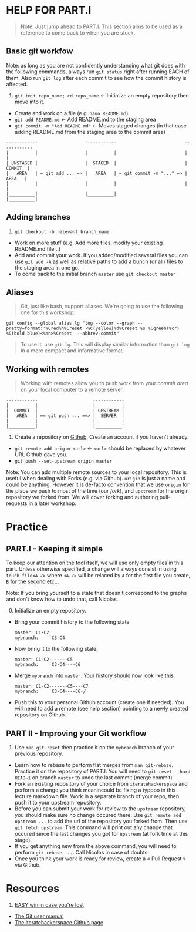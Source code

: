 HELP FOR PART.I
===============

> Note: Just jump ahead to PART.I. This section aims to be used as a reference to come back to when you are stuck.

## Basic git workfow 

Note: as long as you are not confidently understanding what git does with the following commands, always run `git status` right after running EACH of them. Also run `git log` after each commit to see how the commit history is affected.

1. `git init repo_name; cd repo_name` <- Initialize an empty repository then move into it.
* Create and work on a file (e.g. `nano README.md`)
* `git add README.md` <- Add README.md to the staging area
* `git commit -m "Add README.md"` <- Moves staged changes (in that case adding README.md from the staging area to the commit area)

```
------------                  ------------                          ------------  
|          |                  |          |                          |          |
| UNSTAGED |                  |  STAGED  |                          |  COMMIT  |
|   AREA   | = git add ... => |   AREA   | = git commit -m "..." => |   AREA   |
|          |                  |          |                          |          |
|__________|                  |__________|                          |__________|
```

## Adding branches

1. `git checkout -b relevant_branch_name`
* Work on more stuff (e.g. Add more files, modify your existing README.md file...)
* Add and commit your work. If you added/modified several files you can use `git add -A` as well as relative paths to add a bunch (or all) files to the staging area in one go.
* To come back to the initial branch `master` use `git checkout master`

## Aliases

> Git, just like bash, support aliases. We're going to use the following one for this workshop:

`git config --global alias.lg "log --color --graph --pretty=format:'%Cred%h%Creset -%C(yellow)%d%Creset %s %Cgreen(%cr) %C(bold blue)<%an>%Creset' --abbrev-commit"`

> To use it, use `git lg`. This will display similar information than `git log` in a more compact and informative format.

## Working with remotes

> Working with remotes allow you to push work from your *commit area* on your local computer to a remote server.

```
------------                     ------------                        
|          |                     |          |
|  COMMIT  |                     | UPSTREAM |
|   AREA   | == git push ... ==> |  SERVER  |
|          |                     |          |
|__________|                     |__________|
```

1. Create a repository on [Github](http://github.com). Create an account if you haven't already.
* `git remote add origin <url>` <- `<url>` should be replaced by whatever URL Github gave you. 
* `git push --set-upstream origin master`


Note: You can add multiple remote sources to your local repository. This is useful when dealing with Forks (e.g. via Github). `origin` is just a name and could be anything. However it is de-facto convention that we use `origin` for the place we push to most of the time (our *fork*), and `upstream` for the origin repository we forked from. We will cover forking and authoring pull-requests in a later workshop.

Practice
========

## PART.I - Keeping it simple

To keep our attention on the tool itself, we will use only empty files in this part. Unless otherwise specified, a change will always consist in using `touch file<A-Z>` where `<A-Z>` will be relaced by `A` for the first file you create, `B` for the second etc...

Note: If you bring yourself to a state that doesn't correspond to the graphs and don't know how to undo that, call Nicolas.

0. Initialize an empty repository.
* Bring your commit history to the following state

    ```
    master: C1-C2
    mybranch:    `C3-C4
    ```
* Now bring it to the following state:

    ```
    master: C1-C2-------C5
    mybranch:    `C3-C4----C6
    ```
* Merge `mybranch` into `master`. Your history should now look like this:

    ```
    master: C1-C2-------C5----C7
    mybranch:    `C3-C4----C6-/
    ```
* Push this to your personal Github account (create one if needed). You will need to add a remote (see help section) pointing to a newly created repository on Github. 


## PART II - Improving your Git workflow

1. Use `man git-reset` then practice it on the `mybranch` branch of your previous repository.
* Learn how to rebase to perform flat merges from `man git-rebase`. Practice it on the repository of PART.I. You will need to `git reset --hard HEAD~1` on branch `master` to undo the last commit (merge commit). 
* Fork an existing repository of your choice from `iteratehackerspace` and perform a change you think meanincould be fixing a typppo in this lecture markdown file. Work in a separate branch of your repo, then push it to your upstream repository.
* Before you can submit your work for review to the `upstream` repository, you should make sure no change occured there. Use `git remote add upstream ...` to add the url of the repository you forked from. Then use `git fetch upstream`. This command will print out any change that occured since the last changes you got for `upstream` (at fork time at this stage).
* If you get anything new from the above command, you will need to perform `git rebase ...`. Call Nicolas in case of doubts.
* Once you think your work is ready for review, create a « Pull Request » via Github.

Resources
=========

1. [EASY win in case you're lost](https://www.youtube.com/watch?v=vR-y_2zWrIE&list=PLWKjhJtqVAbkFiqHnNaxpOPhh9tSWMXIF)
* [The Git user manual](http://git-scm.org)
* [The iteratehackerspace Github page](https://github.com/iteratehackerspace)
